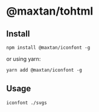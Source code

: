 # @maxtan/tohtml

## Install

    npm install @maxtan/iconfont -g

or using yarn:

    yarn add @maxtan/iconfont -g

## Usage

    iconfont ./svgs
